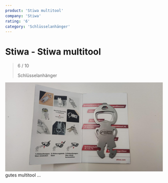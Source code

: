 ```yaml
---
product: 'Stiwa multitool'
company: 'Stiwa'
rating: '6'
category: 'Schlüsselanhänger'
---
```


# Stiwa - Stiwa multitool
>
> 6 / 10
>
> Schlüsselanhänger

![Stiwa multitool](./assets/stiwa-stiwa-multitool-5915e4b8-542d-4972-98fe-0e7e4718e21a.jpg)
gutes multitool ...
